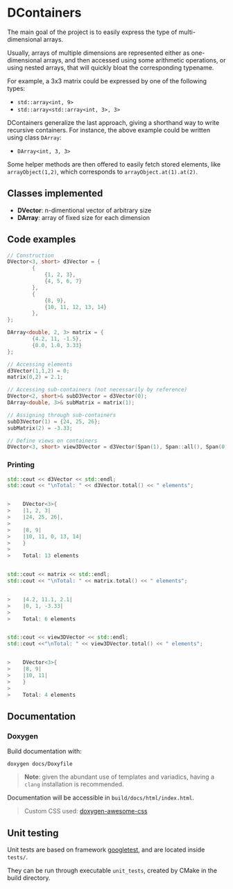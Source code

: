# DContainers

The main goal of the project is to easily express the type of multi-dimensional arrays.

Usually, arrays of multiple dimensions are represented either as one-dimensional arrays, and then accessed using some arithmetic operations, or using nested arrays, that will quickly bloat the corresponding typename.

For example, a 3x3 matrix could be expressed by one of the following types:
- `std::array<int, 9>`
- `std::array<std::array<int, 3>, 3>`

DContainers generalize the last approach, giving a shorthand way to write recursive containers.
For instance, the above example could be written using class `DArray`:
- `DArray<int, 3, 3>`

Some helper methods are then offered to easily fetch stored elements, like `arrayObject(1,2)`, which corresponds to `arrayObject.at(1).at(2)`.

## Classes implemented

- **DVector**: n-dimentional vector of arbitrary size
- **DArray**: array of fixed size for each dimension

## Code examples

```c++
// Construction
DVector<3, short> d3Vector = {
        {
            {1, 2, 3},
            {4, 5, 6, 7}
        },
        {
            {8, 9},
            {10, 11, 12, 13, 14}
        },
};

DArray<double, 2, 3> matrix = {
        {4.2, 11, -1.5},
        {0.0, 1.0, 3.33}
};

// Accessing elements
d3Vector(1,1,2) = 0;
matrix(0,2) = 2.1;

// Accessing sub-containers (not necessarily by reference)
DVector<2, short>& subD3Vector = d3Vector(0);
DArray<double, 3>& subMatrix = matrix(1);

// Assigning through sub-containers
subD3Vector(1) = {24, 25, 26};
subMatrix(2) = -3.33;

// Define views on containers
DVector<3, short> view3DVector = d3Vector(Span(1), Span::all(), Span(0,1));
```

### Printing
```c++
std::cout << d3Vector << std::endl;
std::cout << "\nTotal: " << d3Vector.total() << " elements";


>    DVector<3>{
>    |1, 2, 3|
>    |24, 25, 26|,
>    
>    |8, 9|
>    |10, 11, 0, 13, 14|
>    }
>
>    Total: 13 elements


std::cout << matrix << std::endl;
std::cout << "\nTotal: " << matrix.total() << " elements";


>    |4.2, 11.1, 2.1|
>    |0, 1, -3.33|
>
>    Total: 6 elements


std::cout << view3DVector << std::endl;
std::cout <<"\nTotal: " << view3DVector.total() << " elements";


>    DVector<3>{
>    |8, 9|
>    |10, 11|
>    }
>
>    Total: 4 elements
```

## Documentation

### Doxygen

Build documentation with:
```shell
doxygen docs/Doxyfile
```

> **Note**: given the abundant use of templates and variadics, having a `clang` installation is recommended.

Documentation will be accessible in `build/docs/html/index.html`.

> Custom CSS used: [doxygen-awesome-css](https://github.com/jothepro/doxygen-awesome-css)

## Unit testing

Unit tests are based on framework [googletest](https://github.com/google/googletest), and are located inside `tests/`.

They can be run through executable `unit_tests`, created by CMake in the build directory.
